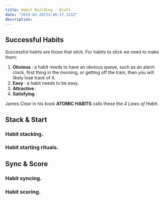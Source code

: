 ```yaml
---
title: Habit Building - Draft
date: "2019-03-20T23:46:37.121Z"
description: 
---
```


## Successful Habits
Successful habits are those that stick. For habits to stick we need to make them:

1. __Obvious__    : a habit needs to have an obvious queue, such as an alarm clock, first thing in the morning, or getting off the train, then you will likely lose track of it.
2. __Easy__       : a habit needs to be easy.
3. __Attractive__ :
4. __Satisfying__ :

James Clear in his book **ATOMIC HABITS** calls these the *4 Laws of Habit*.

## Stack & Start 
### Habit stacking.
### Habit starting rituals.

## Sync & Score
### Habit syncing.
### Habit scoring.